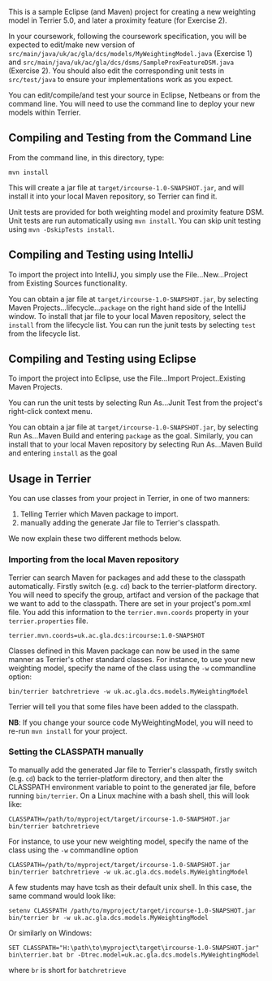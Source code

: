 This is a sample Eclipse (and Maven) project for creating a new weighting model in Terrier 5.0, and later a proximity feature (for Exercise 2).

In your coursework, following the coursework specification, you will be expected to edit/make new version of `src/main/java/uk/ac/gla/dcs/models/MyWeightingModel.java` (Exercise 1) and `src/main/java/uk/ac/gla/dcs/dsms/SampleProxFeatureDSM.java` (Exercise 2). You should also edit the corresponding unit tests in `src/test/java` to ensure your implementations work as you expect.

You can edit/compile/and test your source in Eclipse, Netbeans or from the command line. You will need to use the command line to deploy your new models within Terrier.

## Compiling and Testing from the Command Line

From the command line, in this directory, type:
	
	mvn install

This will create a jar file at `target/ircourse-1.0-SNAPSHOT.jar`, and will install it into your local Maven repository, so Terrier can find it.

Unit tests are provided for both weighting model and proximity feature DSM. Unit tests are run automatically using `mvn install`. You can skip unit testing using `mvn -DskipTests install`.

## Compiling and Testing using IntelliJ

To import the project into IntelliJ, you simply use the File...New...Project from Existing Sources functionality.


You can obtain a jar file at `target/ircourse-1.0-SNAPSHOT.jar`, by selecting Maven Projects...lifecycle...`package` on the right hand side of the IntelliJ window. To install that jar file to your local Maven repository, select the `install` from the lifecycle list. You can run the junit tests by selecting `test` from the lifecycle list.


## Compiling and Testing using Eclipse

To import the project into Eclipse, use the File...Import Project..Existing Maven Projects.

You can run the unit tests by selecting Run As...Junit Test from the project's right-click context menu.

You can obtain a jar file at `target/ircourse-1.0-SNAPSHOT.jar`, by selecting Run As...Maven Build and entering `package` as the goal. Similarly, you can install that to your local Maven repository by selecting Run As...Maven Build and entering `install` as the goal  

## Usage in Terrier

You can use classes from your project in Terrier, in one of two manners:

 1. Telling Terrier which Maven package to import.
 1. manually adding the generate Jar file to Terrier's classpath.

We now explain these two different methods below.

### Importing from the local Maven repository

Terrier can search Maven for packages and add these to the classpath automatically. Firstly switch (e.g. `cd`) back to the terrier-platform directory. You will need to specify the group, artifact and version of the package that we want to add to the classpath. There are set in your project's pom.xml file. You add this information to the `terrier.mvn.coords` property in your `terrier.properties` file.

	terrier.mvn.coords=uk.ac.gla.dcs:ircourse:1.0-SNAPSHOT

Classes defined in this Maven package can now be used in the same manner as Terrier's other standard classes. For instance, to use your new weighting model, specify the name of the class using the `-w` commandline option:

	bin/terrier batchretrieve -w uk.ac.gla.dcs.models.MyWeightingModel

Terrier will tell you that some files have been added to the classpath. 

**NB**: If you change your source code MyWeightingModel, you will need to re-run `mvn install` for your project.

### Setting the CLASSPATH manually

To manually add the generated Jar file to Terrier's classpath, firstly switch (e.g. `cd`) back to the terrier-platform directory, and then alter the CLASSPATH environment variable to point to the generated jar file, before running `bin/terrier`. On a Linux machine with a bash shell, this will look like:

	CLASSPATH=/path/to/myproject/target/ircourse-1.0-SNAPSHOT.jar bin/terrier batchretrieve
	
For instance, to use your new weighting model, specify the name of the class using the `-w` commandline option

	CLASSPATH=/path/to/myproject/target/ircourse-1.0-SNAPSHOT.jar bin/terrier batchretrieve -w uk.ac.gla.dcs.models.MyWeightingModel

A few students may have tcsh as their default unix shell. In this case, the same command would look like:

    setenv CLASSPATH /path/to/myproject/target/ircourse-1.0-SNAPSHOT.jar 
    bin/terrier br -w uk.ac.gla.dcs.models.MyWeightingModel
    
Or similarly on Windows:

    SET CLASSPATH="H:\path\to\myproject\target\ircourse-1.0-SNAPSHOT.jar"
    bin\terrier.bat br -Dtrec.model=uk.ac.gla.dcs.models.MyWeightingModel

where `br` is short for `batchretrieve` 
